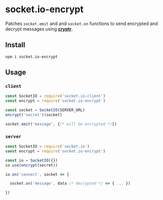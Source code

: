 # socket.io-encrypt

Patches `socket.emit` and and `socket.on` functions to send encrypted and decrypt messages using **[cryptr]**.

[cryptr]: https://github.com/MauriceButler/cryptr

## Install

```
npm i socket.io-encrypt
```

## Usage

### **`client`**

```js
const SocketIO = require('socket.io-client')
const encrypt = require('socket.io-encrypt')

const socket = SocketIO(SERVER_URL)
encrypt('secret')(socket)

socket.emit('message', {/* will be encrypted */})
```

### **`server`**

```js
const SocketIO = require('socket.io')
const encrypt = require('socket.io-encrypt')

const io = SocketIO({})
io.use(encrypt(secret))

io.on('connect', socket => {

  socket.on('message', data /* decrypted */ => { ... })

})
```
